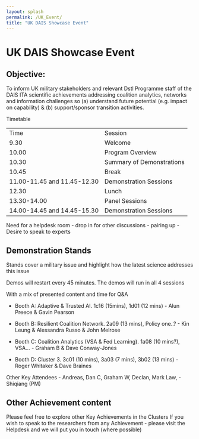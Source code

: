 ```yaml
---
layout: splash
permalink: /UK_Event/
title: "UK DAIS Showcase Event"
---
```


# UK DAIS Showcase Event

## Objective:

To inform UK military stakeholders and relevant Dstl Programme staff of the DAIS ITA scientific achievements addressing coalition analytics, networks and information challenges so (a) understand future potential (e.g. impact on capability) & (b) support/sponsor transition activities. 

Timetable

<table>
  <tbody>
    <tr>
      <td>Time</td>
      <td>Session</td>
    </tr>
    <tr>
      <td>9.30</td>
      <td>Welcome</td>
    </tr>
    <tr>
      <td>10.00</td>
      <td>Program Overview</td>
    </tr>
    <tr>
      <td>10.30</td>
      <td>Summary of Demonstrations</td>
    </tr>
    <tr>
      <td>10.45</td>
      <td>Break</td>
    </tr>
    <tr>
      <td>11.00-11.45 and 11.45-12.30</td>
      <td>Demonstration Sessions</td>
    </tr>
    <tr>
      <td>12.30</td>
      <td>Lunch</td>
    </tr>
    <tr>
      <td>13.30-14.00</td>
      <td>Panel Sessions</td>
    </tr>
    <tr>
      <td>14.00-14.45 and 14.45-15.30</td>
      <td>Demonstration Sessions</td>
    </tr>
  </tbody>
</table>


Need for a helpdesk room - drop in for other discussions - pairing up - Desire to speak to experts

## Demonstration Stands 



Stands cover a military issue and highlight how the latest science addresses this issue

Demos will restart every 45 minutes. The demos will run in all 4 sessions 

With a mix of presented content and time for Q&A


- Booth A: Adaptive & Trusted AI.   1c16 (15mins), 1d01 (12 mins) - Alun Preece & Gavin Pearson

- Booth B: Resilient Coalition Network.  2a09 (13 mins), Policy one..? - Kin Leung & Alessandra Russo & John Melrose

- Booth C: Coalition Analytics (VSA & Fed Learning).  1a08 (10 mins?), VSA… - Graham B & Dave Conway-Jones

- Booth D: Cluster 3.  3c01 (10 mins), 3a03 (7 mins), 3b02 (13 mins) - Roger Whitaker & Dave Braines


Other Key Attendees - Andreas, Dan C, Graham W, Declan, Mark Law, - Shiqiang (PM)  

## Other Achievement content

Please feel free to explore other Key Achievements in the Clusters
If you wish to speak to the researchers from any Achievement - please visit the Helpdesk and we will put you in touch (where possible)






